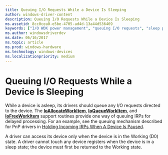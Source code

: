 ```yaml
---
title: Queuing I/O Requests While a Device Is Sleeping
author: windows-driver-content
description: Queuing I/O Requests While a Device Is Sleeping
ms.assetid: 8cc0cea0-e5be-4705-ad4d-13a44d536469
keywords: ["I/O WDK power management", "queuing I/O requests", "sleep power management WDK kernel", "asleep devices WDK power management", "queuing IRPs", "power IRPs WDK kernel , queuing I/O requests", "working state returns WDK power management"]
ms.author: windowsdriverdev
ms.date: 06/16/2017
ms.topic: article
ms.prod: windows-hardware
ms.technology: windows-devices
ms.localizationpriority: medium
---
```


# Queuing I/O Requests While a Device Is Sleeping





While a device is asleep, its drivers should queue any I/O requests directed to the device. The [**IoAllocateWorkItem**](https://msdn.microsoft.com/library/windows/hardware/ff548276), [**IoQueueWorkItem**](https://msdn.microsoft.com/library/windows/hardware/ff549466), and [**IoFreeWorkItem**](https://msdn.microsoft.com/library/windows/hardware/ff549133) support routines provide one way of queuing IRPs for delayed processing. For an example, see the queuing mechanism described for PnP drivers in [Holding Incoming IRPs When A Device Is Paused](holding-incoming-irps-when-a-device-is-paused.md).

A driver can access its device only when the device is in the Working (D0) state. A driver cannot touch any device registers when the device is in a sleep state; the device must first be returned to the Working state.

 

 




